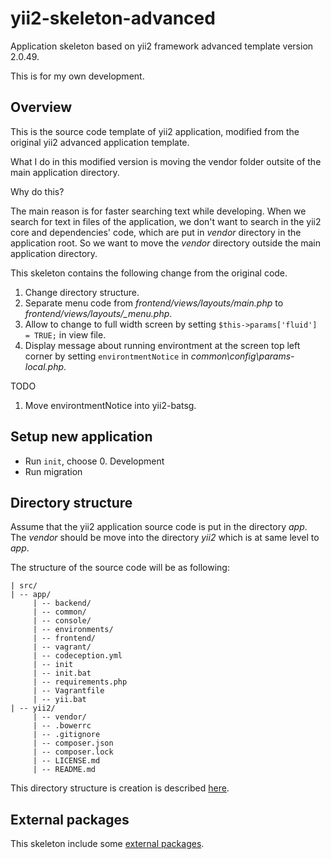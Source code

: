 # yii2-skeleton-advanced

Application skeleton based on yii2 framework advanced template version 2.0.49.

This is for my own development.

## Overview

This is the source code template of yii2 application, modified from the original yii2 advanced application template.

What I do in this modified version is moving the vendor folder outsite of the main application directory.

Why do this?

The main reason is for faster searching text while developing.
When we search for text in files of the application, we don't want to search in the yii2 core and dependencies' code, which are put in *vendor* directory in the application root.
So we want to move the *vendor* directory outside the main application directory.

This skeleton contains the following change from the original code.
1. Change directory structure.
1. Separate menu code from *frontend/views/layouts/main.php* to *frontend/views/layouts/_menu.php*.
1. Allow to change to full width screen by setting `$this->params['fluid'] = TRUE;` in view file.
1. Display message about running environtment at the screen top left corner by setting `environtmentNotice` in *common\config\params-local.php*.

TODO
1. Move environtmentNotice into yii2-batsg.

## Setup new application

* Run `init`, choose 0. Development
* Run migration

## Directory structure

Assume that the yii2 application source code is put in the directory *app*. The *vendor* should be move into the directory *yii2* which is at same level to *app*.

The structure of the source code will be as following:
```
| src/
| -- app/
     | -- backend/
     | -- common/
     | -- console/
     | -- environments/
     | -- frontend/
     | -- vagrant/
     | -- codeception.yml
     | -- init
     | -- init.bat
     | -- requirements.php
     | -- Vagrantfile
     | -- yii.bat
| -- yii2/
     | -- vendor/
     | -- .bowerrc
     | -- .gitignore
     | -- composer.json
     | -- composer.lock
     | -- LICENSE.md
     | -- README.md
```

This directory structure is creation is described [here](docs/directoryStructure.md).

## External packages

This skeleton include some [external packages](docs/externalPackages.md).